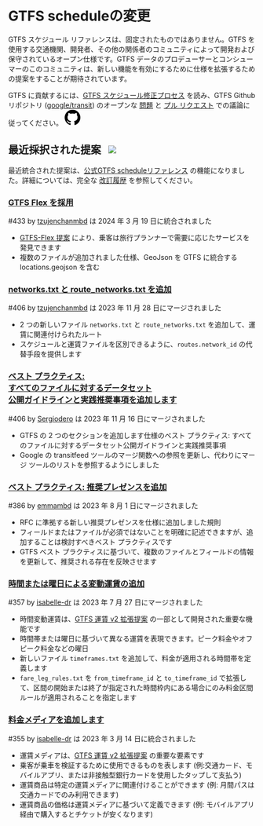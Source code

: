 # GTFS scheduleの変更

GTFS スケジュール リファレンスは、固定されたものではありません。GTFS を使用する交通機関、開発者、その他の関係者のコミュニティによって開発および保守されているオープン仕様です。GTFS データのプロデューサーとコンシューマーのこのコミュニティは、新しい機能を有効にするために仕様を拡張するための提案をすることが期待されています。

GTFS に貢献するには、[GTFS スケジュール修正プロセス](../../../../community/governance/gtfs_schedule_amendment_process) を読み、GTFS Github リポジトリ (<a href="https://github.com/google/transit" target="_blank">google/transit</a>) のオープンな <a href="https://github.com/google/transit/issues" target="_blank">問題</a> と <a href="https://github.com/google/transit/pulls" target="_blank">プル リクエスト</a> での議論に従ってください。 ![](../../../assets/mark-github.svg)

<!-- <div class="row">
    <div class="active-container">
        <h3 class="title"><a class="no-icon" href="https://github.com/google/transit/pull/303" target="_blank">Add trip-to-trip transfers with in-seat option</a></h3>
        <p class="maintainer">#303 opened on Jan 26, 2022 by <a class="no-icon" href="https://github.com/gcamp" target="_blank">gcamp</a></p>
    </div>
</div>
<div class="row"></div> -->

<!-- <div class="row no-active">
    <div class="no-active-container">
        <h3 class="title">There are currently no active proposals for GTFS Schedule.</h3>
        <p class="prompt">Have a proposal? &ensp;➜&ensp; Open a <a href="https://github.com/google/transit/pulls" target="_blank">pull request</a>.</p>
    </div>
</div>
<div class="row"></div> -->

## 最近採択された提案 &ensp;<img src="../../../../assets/pr-merged.svg" style="height:1em;"/>

最近統合された提案は、[公式GTFS scheduleリファレンス](../../reference) の機能になりました。詳細については、完全な [改訂履歴](../revision_history) を参照してください。

<div class="row">
<div class="leftcontainer">
<h3 class="title"><a href="https://github.com/google/transit/pull/433" class="no-icon" target="_blank">GTFS Flex を採用</a></h3>
<p class="maintainer">#433 by <a href="https://github.com/tzujenchanmbd" class="no-icon" target="_blank">tzujenchanmbd</a> は 2024 年 3 月 19 日に統合されました</p>
</div>
<div class="featurelist">
<ul>
<li><a href="../../../../community/extensions/flex" class="no-icon" target="_blank">GTFS-Flex 提案</a> により、乗客は旅行プランナーで需要に応じたサービスを発見できます</li>
<li>複数のファイルが追加されました仕様、GeoJson を GTFS に統合する locations.geojson を含む </li>
</ul>
</div>
</div>

<div class="row">
<div class="leftcontainer">
<h3 class="title"><a href="https://github.com/google/transit/pull/405" class="no-icon" target="_blank">networks.txt と route_networks.txt を追加</a></h3>
<p class="maintainer">#406 by <a href="https://github.com/tzujenchanmbd" class="no-icon" target="_blank">tzujenchanmbd</a> は 2023 年 11 月 28 日にマージされました</p>
</div>
<div class="featurelist">
<ul>
<li>2 つの新しいファイル <code>networks.txt</code> と <code>route_networks.txt</code> を追加して、運賃に関連付けられたルート</li>
<li>スケジュールと運賃ファイルを区別できるように、<code>routes.network_id</code> の代替手段を提供します</li>
</ul>
</div>
</div>

<div class="row">
<div class="leftcontainer">
<h3 class="title"><a href="https://github.com/google/transit/pull/406" class="no-icon" target="_blank">ベスト プラクティス: <br>すべてのファイルに対するデータセット<br>公開ガイドラインと実践推奨事項を追加します</a></h3>
<p class="maintainer">#406 by <a href="https://github.com/Sergiodero" class="no-icon" target="_blank">Sergiodero</a> は 2023 年 11 月 16 日にマージされました</p>
</div>
<div class="featurelist">
<ul>
<li>GTFS の 2 つのセクションを追加します仕様のベスト プラクティス: すべてのファイルに対するデータセット公開ガイドラインと実践推奨事項</li>
<li>Google の transitfeed ツールのマージ関数への参照を更新し、代わりにマージ ツールのリストを参照するようにしました</li>
</ul>
</div>
</div>

<div class="row">
<div class="leftcontainer">
<h3 class="title"><a href="https://github.com/google/transit/pull/386" class="no-icon" target="_blank">ベスト プラクティス: 推奨プレゼンスを追加</a></h3>
<p class="maintainer">#386 by <a href="https://github.com/emmambd" class="no-icon" target="_blank">emmambd</a> は 2023 年 8 月 1 日にマージされました</p>
</div>
<div class="featurelist">
<ul>
<li>RFC に準拠する新しい推奨プレゼンスを仕様に追加しました規則</li>
<li>フィールドまたはファイルが必須ではないことを明確に記述できますが、追加することは検討すべきベスト プラクティスです</li>
<li>GTFS ベスト プラクティスに基づいて、複数のファイルとフィールドの情報を更新して、推奨される存在を反映させます</li>
</ul>
</div>
</div>

<div class="row">
<div class="leftcontainer">
<h3 class="title"><a href="https://github.com/google/transit/pull/357" class="no-icon" target="_blank">時間または曜日による変動運賃の追加</a></h3>
<p class="maintainer">#357 by <a href="https://github.com/isabelle-dr" class="no-icon" target="_blank">isabelle-dr</a> は 2023 年 7 月 27 日にマージされました</p>
</div>
<div class="featurelist">
<ul>
<li>時間変動運賃は、<a href="../../../../community/extensions/fares-v2">GTFS 運賃 v2 拡張提案</a> の一部として開発された重要な機能です</li>
<li>時間帯または曜日に基づいて異なる運賃を表現できます。ピーク料金やオフピーク料金などの曜日</li>
<li>新しいファイル <code>timeframes.txt</code> を追加して、料金が適用される時間帯を定義します</li>
<li><code>fare_leg_rules.txt</code> を <code>from_timeframe_id</code> と <code>to_timeframe_id</code> で拡張して、区間の開始または終了が指定された時間枠内にある場合にのみ料金区間ルールが適用されることを指定します</li>
</ul>
</div>
</div>

<div class="row">
<div class="leftcontainer">
<h3 class="title"><a href="https://github.com/google/transit/pull/355" class="no-icon" target="_blank">料金メディアを追加します</a></h3>
<p class="maintainer">#355 by <a href="https://github.com/isabelle-dr" class="no-icon" target="_blank">isabelle-dr</a> は 2023 年 3 月 14 日に統合されました</p>
</div>
<div class="featurelist">
<ul>
<li>運賃メディアは、<a href="../../../../community/extensions/fares-v2">GTFS 運賃 v2 拡張提案</a> の重要な要素です</li>
<li>乗客が乗車を検証するために使用できるものを表します (例:交通カード、モバイルアプリ、または非接触型銀行カードを使用したタップして支払う)</li>
<li>運賃商品は特定の運賃メディアに関連付けることができます (例: 月間パスは交通カードでのみ利用できます)</li>
<li>運賃商品の価格は運賃メディアに基づいて定義できます (例: モバイルアプリ経由で購入するとチケットが安くなります)</li>
</ul>
</div>
</div>

<div class="row"></div>